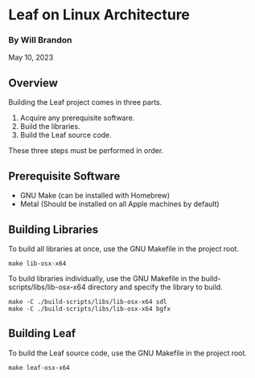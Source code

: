 # Leaf on Linux Architecture

### By Will Brandon
May 10, 2023


## Overview
Building the Leaf project comes in three parts.

 1. Acquire any prerequisite software.
 2. Build the libraries.
 3. Build the Leaf source code.

These three steps must be performed in order.


## Prerequisite Software

 * GNU Make (can be installed with Homebrew)
 * Metal (Should be installed on all Apple machines by default)


## Building Libraries
To build all libraries at once, use the GNU Makefile in the project root.

    make lib-osx-x64

To build libraries individually, use the GNU Makefile in the build-scripts/libs/lib-osx-x64 directory and specify the library to build.

    make -C ./build-scripts/libs/lib-osx-x64 sdl
    make -C ./build-scripts/libs/lib-osx-x64 bgfx


## Building Leaf

To build the Leaf source code, use the GNU Makefile in the project root.

    make leaf-osx-x64

